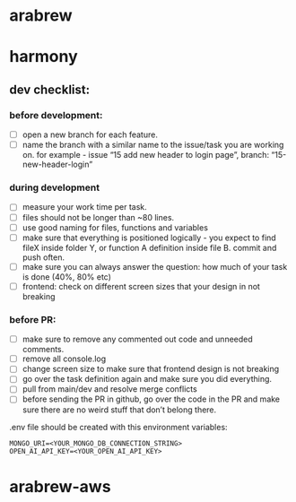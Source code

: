 # arabrew

# harmony

## dev checklist:

### before development:

- [ ] open a new branch for each feature.
- [ ] name the branch with a similar name to the issue/task you are working on.
      for example - issue “15 add new header to login page”, branch: “15-new-header-login”

### during development

- [ ] measure your work time per task.
- [ ] files should not be longer than ~80 lines.
- [ ] use good naming for files, functions and variables
- [ ] make sure that everything is positioned logically - you expect to find fileX inside folder Y, or function A definition inside file B.
      commit and push often.
- [ ] make sure you can always answer the question: how much of your task is done (40%, 80% etc)
- [ ] frontend: check on different screen sizes that your design in not breaking

### before PR:

- [ ] make sure to remove any commented out code and unneeded comments.
- [ ] remove all console.log
- [ ] change screen size to make sure that frontend design is not breaking
- [ ] go over the task definition again and make sure you did everything.
- [ ] pull from main/dev and resolve merge conflicts
- [ ] before sending the PR in github, go over the code in the PR and make sure there are no weird stuff that don’t belong there.

.env file should be created with this environment variables:

```
MONGO_URI=<YOUR_MONGO_DB_CONNECTION_STRING>
OPEN_AI_API_KEY=<YOUR_OPEN_AI_API_KEY>
```
# arabrew-aws

